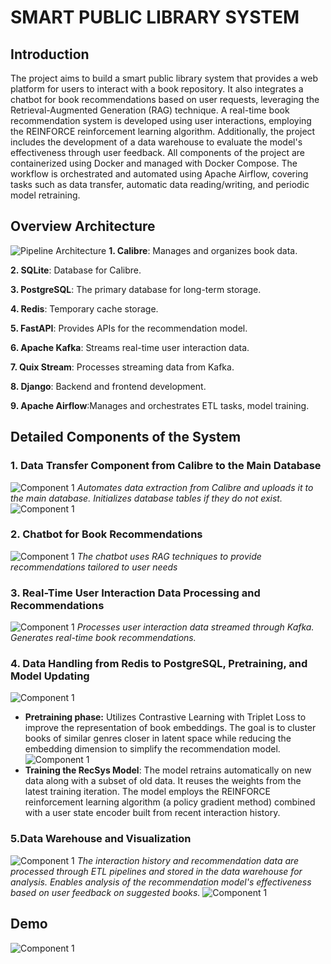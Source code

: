 # **SMART PUBLIC LIBRARY SYSTEM**
## **Introduction**
The project aims to build a smart public library system that provides a web platform for users to interact with a book repository. It also integrates a chatbot for book recommendations based on user requests, leveraging the Retrieval-Augmented Generation (RAG) technique. A real-time book recommendation system is developed using user interactions, employing the REINFORCE reinforcement learning algorithm. Additionally, the project includes the development of a data warehouse to evaluate the model's effectiveness through user feedback. All components of the project are containerized using Docker and managed with Docker Compose. The workflow is orchestrated and automated using Apache Airflow, covering tasks such as data transfer, automatic data reading/writing, and periodic model retraining.
## **Overview Architecture**
![Pipeline Architecture](images/pipeline.png)
**1. Calibre**: Manages and organizes book data.

**2. SQLite**: Database for Calibre.

**3. PostgreSQL**: The primary database for long-term storage.

**4. Redis**: Temporary cache storage.

**5. FastAPI**: Provides APIs for the recommendation model.

**6. Apache Kafka**: Streams real-time user interaction data.

**7. Quix Stream**: Processes streaming data from Kafka.

**8. Django**: Backend and frontend development.

**9. Apache Airflow**:Manages and orchestrates ETL tasks, model training.
## **Detailed Components of the System**
### **1. Data Transfer Component from Calibre to the Main Database**
<!-- ![Component 1](images/pipeline1.png) -->
![Component 1](images/pipeline11.png)
*Automates data extraction from Calibre and uploads it to the main database.*
*Initializes database tables if they do not exist.*
![Component 1](images/schema.png)
### **2. Chatbot for Book Recommendations**
<!-- ![Component 1](images/pipeline2.png) -->
![Component 1](images/pipeline22.png)
*The chatbot uses RAG techniques to provide recommendations tailored to user needs*
### **3. Real-Time User Interaction Data Processing and Recommendations**
<!-- ![Component 1](images/pipeline3.png) -->
![Component 1](images/pipeline33.png)
*Processes user interaction data streamed through Kafka. Generates real-time book recommendations.*
### **4. Data Handling from Redis to PostgreSQL, Pretraining, and Model Updating**
<!-- ![Component 1](images/pipeline4.png) -->
![Component 1](images/pipeline44.png)
- **Pretraining phase:** Utilizes Contrastive Learning with Triplet Loss to improve the representation of book embeddings. The goal is to cluster books of similar genres closer in latent space while reducing the embedding dimension to simplify the recommendation model.
![Component 1](images/ct.png)
- **Training the RecSys Model**: The model retrains automatically on new data along with a subset of old data. It reuses the weights from the latest training iteration. The model employs the REINFORCE reinforcement learning algorithm (a policy gradient method) combined with a user state encoder built from recent interaction history.
### **5.Data Warehouse and Visualization**
<!-- ![Component 1](images/pipeline5.png) -->
![Component 1](images/pipeline55.png)
*The interaction history and recommendation data are processed through ETL pipelines and stored in the data warehouse for analysis. Enables analysis of the recommendation model's effectiveness based on user feedback on suggested books.*
![Component 1](images/image02.png)
## **Demo**
![Component 1](images/demo.jpeg)
